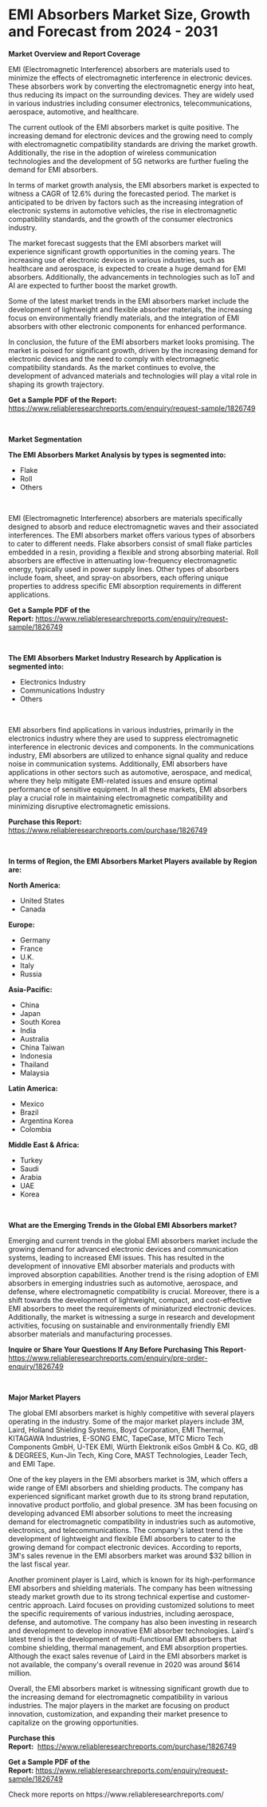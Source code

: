 <p><h1>EMI Absorbers Market Size, Growth and Forecast from 2024 - 2031</h1></p><p><strong>Market Overview and Report Coverage</strong></p>
<p><p>EMI (Electromagnetic Interference) absorbers are materials used to minimize the effects of electromagnetic interference in electronic devices. These absorbers work by converting the electromagnetic energy into heat, thus reducing its impact on the surrounding devices. They are widely used in various industries including consumer electronics, telecommunications, aerospace, automotive, and healthcare.</p><p>The current outlook of the EMI absorbers market is quite positive. The increasing demand for electronic devices and the growing need to comply with electromagnetic compatibility standards are driving the market growth. Additionally, the rise in the adoption of wireless communication technologies and the development of 5G networks are further fueling the demand for EMI absorbers.</p><p>In terms of market growth analysis, the EMI absorbers market is expected to witness a CAGR of 12.6% during the forecasted period. The market is anticipated to be driven by factors such as the increasing integration of electronic systems in automotive vehicles, the rise in electromagnetic compatibility standards, and the growth of the consumer electronics industry.</p><p>The market forecast suggests that the EMI absorbers market will experience significant growth opportunities in the coming years. The increasing use of electronic devices in various industries, such as healthcare and aerospace, is expected to create a huge demand for EMI absorbers. Additionally, the advancements in technologies such as IoT and AI are expected to further boost the market growth.</p><p>Some of the latest market trends in the EMI absorbers market include the development of lightweight and flexible absorber materials, the increasing focus on environmentally friendly materials, and the integration of EMI absorbers with other electronic components for enhanced performance.</p><p>In conclusion, the future of the EMI absorbers market looks promising. The market is poised for significant growth, driven by the increasing demand for electronic devices and the need to comply with electromagnetic compatibility standards. As the market continues to evolve, the development of advanced materials and technologies will play a vital role in shaping its growth trajectory.</p></p>
<p><strong>Get a Sample PDF of the Report:</strong> <a href="https://www.reliableresearchreports.com/enquiry/request-sample/1826749">https://www.reliableresearchreports.com/enquiry/request-sample/1826749</a></p>
<p>&nbsp;</p>
<p><strong>Market Segmentation</strong></p>
<p><strong>The EMI Absorbers Market Analysis by types is segmented into:</strong></p>
<p><ul><li>Flake</li><li>Roll</li><li>Others</li></ul></p>
<p>&nbsp;</p>
<p><p>EMI (Electromagnetic Interference) absorbers are materials specifically designed to absorb and reduce electromagnetic waves and their associated interferences. The EMI absorbers market offers various types of absorbers to cater to different needs. Flake absorbers consist of small flake particles embedded in a resin, providing a flexible and strong absorbing material. Roll absorbers are effective in attenuating low-frequency electromagnetic energy, typically used in power supply lines. Other types of absorbers include foam, sheet, and spray-on absorbers, each offering unique properties to address specific EMI absorption requirements in different applications.</p></p>
<p><strong>Get a Sample PDF of the Report:</strong>&nbsp;<a href="https://www.reliableresearchreports.com/enquiry/request-sample/1826749">https://www.reliableresearchreports.com/enquiry/request-sample/1826749</a></p>
<p>&nbsp;</p>
<p><strong>The EMI Absorbers Market Industry Research by Application is segmented into:</strong></p>
<p><ul><li>Electronics Industry</li><li>Communications Industry</li><li>Others</li></ul></p>
<p>&nbsp;</p>
<p><p>EMI absorbers find applications in various industries, primarily in the electronics industry where they are used to suppress electromagnetic interference in electronic devices and components. In the communications industry, EMI absorbers are utilized to enhance signal quality and reduce noise in communication systems. Additionally, EMI absorbers have applications in other sectors such as automotive, aerospace, and medical, where they help mitigate EMI-related issues and ensure optimal performance of sensitive equipment. In all these markets, EMI absorbers play a crucial role in maintaining electromagnetic compatibility and minimizing disruptive electromagnetic emissions.</p></p>
<p><strong>Purchase this Report:</strong>&nbsp; <a href="https://www.reliableresearchreports.com/purchase/1826749">https://www.reliableresearchreports.com/purchase/1826749</a></p>
<p>&nbsp;</p>
<p><strong>In terms of Region, the EMI Absorbers Market Players available by Region are:</strong></p>
<p>
    <p> <strong> North America: </strong>
        <ul>
            <li>United States</li>
            <li>Canada</li>
        </ul>
        </p> 
    <p> <strong> Europe: </strong>
        <ul>
            <li>Germany</li>
            <li>France</li>
            <li>U.K.</li>
            <li>Italy</li>
            <li>Russia</li>
        </ul>
        </p> 
    <p> <strong> Asia-Pacific: </strong>
        <ul>
            <li>China</li>
            <li>Japan</li>
            <li>South Korea</li>
            <li>India</li>
            <li>Australia</li>
            <li>China Taiwan</li>
            <li>Indonesia</li>
            <li>Thailand</li>
            <li>Malaysia</li>
        </ul>
        </p> 
    <p> <strong> Latin America: </strong>
        <ul>
            <li>Mexico</li>
            <li>Brazil</li>
            <li>Argentina Korea</li>
            <li>Colombia</li>
        </ul>
        </p> 
    <p> <strong> Middle East & Africa: </strong>
        <ul>
            <li>Turkey</li>
            <li>Saudi</li>
            <li>Arabia</li>
            <li>UAE</li>
            <li>Korea</li>
        </ul>
    </p>
    </p>
<p>&nbsp;</p>
<p><strong>What are the Emerging Trends in the Global EMI Absorbers market?</strong></p>
<p><p>Emerging and current trends in the global EMI absorbers market include the growing demand for advanced electronic devices and communication systems, leading to increased EMI issues. This has resulted in the development of innovative EMI absorber materials and products with improved absorption capabilities. Another trend is the rising adoption of EMI absorbers in emerging industries such as automotive, aerospace, and defense, where electromagnetic compatibility is crucial. Moreover, there is a shift towards the development of lightweight, compact, and cost-effective EMI absorbers to meet the requirements of miniaturized electronic devices. Additionally, the market is witnessing a surge in research and development activities, focusing on sustainable and environmentally friendly EMI absorber materials and manufacturing processes.</p></p>
<p><strong>Inquire or Share Your Questions If Any Before Purchasing This Report</strong>- <a href="https://www.reliableresearchreports.com/enquiry/pre-order-enquiry/1826749">https://www.reliableresearchreports.com/enquiry/pre-order-enquiry/1826749</a></p>
<p>&nbsp;</p>
<p><strong>Major Market Players</strong></p>
<p><p>The global EMI absorbers market is highly competitive with several players operating in the industry. Some of the major market players include 3M, Laird, Holland Shielding Systems, Boyd Corporation, EMI Thermal, KITAGAWA Industries, E-SONG EMC, TapeCase, MTC Micro Tech Components GmbH, U-TEK EMI, Würth Elektronik eiSos GmbH & Co. KG, dB & DEGREES, Kun-Jin Tech, King Core, MAST Technologies, Leader Tech, and EMI Tape.</p><p>One of the key players in the EMI absorbers market is 3M, which offers a wide range of EMI absorbers and shielding products. The company has experienced significant market growth due to its strong brand reputation, innovative product portfolio, and global presence. 3M has been focusing on developing advanced EMI absorber solutions to meet the increasing demand for electromagnetic compatibility in industries such as automotive, electronics, and telecommunications. The company's latest trend is the development of lightweight and flexible EMI absorbers to cater to the growing demand for compact electronic devices. According to reports, 3M's sales revenue in the EMI absorbers market was around $32 billion in the last fiscal year.</p><p>Another prominent player is Laird, which is known for its high-performance EMI absorbers and shielding materials. The company has been witnessing steady market growth due to its strong technical expertise and customer-centric approach. Laird focuses on providing customized solutions to meet the specific requirements of various industries, including aerospace, defense, and automotive. The company has also been investing in research and development to develop innovative EMI absorber technologies. Laird's latest trend is the development of multi-functional EMI absorbers that combine shielding, thermal management, and EMI absorption properties. Although the exact sales revenue of Laird in the EMI absorbers market is not available, the company's overall revenue in 2020 was around $614 million.</p><p>Overall, the EMI absorbers market is witnessing significant growth due to the increasing demand for electromagnetic compatibility in various industries. The major players in the market are focusing on product innovation, customization, and expanding their market presence to capitalize on the growing opportunities.</p></p>
<p><strong>Purchase this Report:</strong>&nbsp;&nbsp;<a href="https://www.reliableresearchreports.com/purchase/1826749">https://www.reliableresearchreports.com/purchase/1826749</a></p>
<p></p>
<p><strong>Get a Sample PDF of the Report:</strong>&nbsp;<a href="https://www.reliableresearchreports.com/enquiry/request-sample/1826749">https://www.reliableresearchreports.com/enquiry/request-sample/1826749</a></p>
<p>Check more reports on https://www.reliableresearchreports.com/</p>